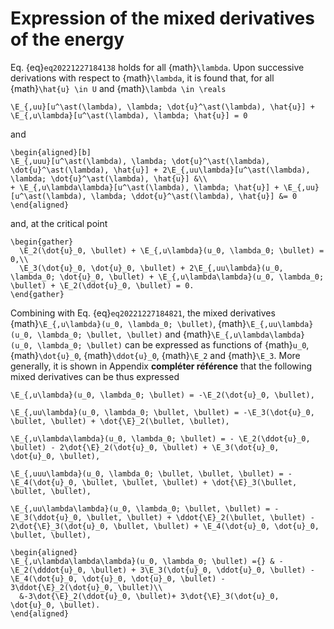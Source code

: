 # Expression of the mixed derivatives of the energy

Eq. {eq}`eq20221227184138` holds for all {math}`\lambda`. Upon successive derivations with respect to {math}`\lambda`, it is found that,
for all {math}`\hat{u} \in U` and {math}`\lambda \in \reals`

```{math}
\E_{,uu}[u^\ast(\lambda), \lambda; \dot{u}^\ast(\lambda), \hat{u}] + \E_{,u\lambda}[u^\ast(\lambda), \lambda; \hat{u}] = 0
```

and

```{math}
\begin{aligned}[b]
\E_{,uuu}[u^\ast(\lambda), \lambda; \dot{u}^\ast(\lambda), \dot{u}^\ast(\lambda), \hat{u}] + 2\E_{,uu\lambda}[u^\ast(\lambda), \lambda; \dot{u}^\ast(\lambda), \hat{u}] &\\
+ \E_{,u\lambda\lambda}[u^\ast(\lambda), \lambda; \hat{u}] + \E_{,uu}[u^\ast(\lambda), \lambda; \ddot{u}^\ast(\lambda), \hat{u}] &= 0
\end{aligned}
```

and, at the critical point

```{math}
\begin{gather}
  \E_2(\dot{u}_0, \bullet) + \E_{,u\lambda}(u_0, \lambda_0; \bullet) = 0,\\
  \E_3(\dot{u}_0, \dot{u}_0, \bullet) + 2\E_{,uu\lambda}(u_0, \lambda_0; \dot{u}_0, \bullet) + \E_{,u\lambda\lambda}(u_0, \lambda_0; \bullet) + \E_2(\ddot{u}_0, \bullet) = 0.
\end{gather}
```

Combining with Eq. {eq}`eq20221227184821`, the mixed derivatives {math}`\E_{,u\lambda}(u_0, \lambda_0; \bullet)`,
{math}`\E_{,uu\lambda}(u_0, \lambda_0; \bullet, \bullet)` and {math}`\E_{,u\lambda\lambda}(u_0, \lambda_0; \bullet)` can
be expressed as functions of {math}`u_0`, {math}`\dot{u}_0`, {math}`\ddot{u}_0`, {math}`\E_2` and {math}`\E_3`. More
generally, it is shown in Appendix **compléter référence** that the following mixed derivatives can be thus expressed

```{math}
\E_{,u\lambda}(u_0, \lambda_0; \bullet) = -\E_2(\dot{u}_0, \bullet),
```

```{math}
\E_{,uu\lambda}(u_0, \lambda_0; \bullet, \bullet) = -\E_3(\dot{u}_0, \bullet, \bullet) + \dot{\E}_2(\bullet, \bullet),
```

```{math}
\E_{,u\lambda\lambda}(u_0, \lambda_0; \bullet) = - \E_2(\ddot{u}_0, \bullet) - 2\dot{\E}_2(\dot{u}_0, \bullet) + \E_3(\dot{u}_0, \dot{u}_0, \bullet),
```

```{math}
\E_{,uuu\lambda}(u_0, \lambda_0; \bullet, \bullet, \bullet) = -\E_4(\dot{u}_0, \bullet, \bullet, \bullet) + \dot{\E}_3(\bullet, \bullet, \bullet),
```

```{math}
\E_{,uu\lambda\lambda}(u_0, \lambda_0; \bullet, \bullet) = - \E_3(\ddot{u}_0, \bullet, \bullet) + \ddot{\E}_2(\bullet, \bullet) - 2\dot{\E}_3(\dot{u}_0, \bullet, \bullet) + \E_4(\dot{u}_0, \dot{u}_0, \bullet, \bullet),
```

```{math}
\begin{aligned}
\E_{,u\lambda\lambda\lambda}(u_0, \lambda_0; \bullet) ={} & -\E_2(\dddot{u}_0, \bullet) + 3\E_3(\dot{u}_0, \ddot{u}_0, \bullet) - \E_4(\dot{u}_0, \dot{u}_0, \dot{u}_0, \bullet) - 3\ddot{\E}_2(\dot{u}_0, \bullet)\\
  &-3\dot{\E}_2(\ddot{u}_0, \bullet)+ 3\dot{\E}_3(\dot{u}_0, \dot{u}_0, \bullet).
\end{aligned}
```
